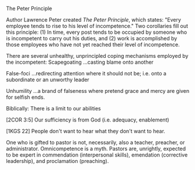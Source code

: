 The Peter Principle


Author Lawrence Peter created _The Peter Principle_, which states: "Every employee tends to rise to his level of incompetence."
Two corollaries fill out this principle:
  (1) In time, every post tends to be occupied by someone who is incompetent to carry out his duties, and
  (2) work is accomplished by those employees who have not yet reached their level of incompetence.

There are several unhealthy, unprincipled coping mechanisms employed by the incompetent:
  Scapegoating
  ...casting blame onto another

  False-foci
  ...redirecting attention where it should not be; i.e. onto a subordinate or an unworthy leader

  Unhumility
  ...a brand of falseness where pretend grace and mercy are given for selfish ends.


Biblically:
  There is a limit to our abilities

  [2COR 3:5]  Our sufficiency is from God (i.e. adequacy, enablement)

  [1KGS 22]  People don't want to hear what they don't want to hear.

  One who is gifted to pastor is not, necessarily, also a teacher, preacher, or administrator.
Omnicompetence is a myth.
Pastors are, unrightly, expected to be expert in commendation (interpersonal skills), emendation (corrective leadership), and proclamation (preaching).

